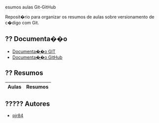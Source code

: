 esumos aulas Git-GitHub

Reposit�rio para organizar os resumos de aulas sobre versionamento de c�digo com Git.




## ?? Documenta��o
- [Documenta��o GIT](https://git-scm.com/book/en/v2)
- [Documenta��o GitHub](https://docs.github.com)
## ?? Resumos
| Aulas | Resumos |
|----|----|


## ????? Autores

- [pjr84](https://github.com/paulojose21)
